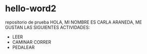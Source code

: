 # hello-word2
repositorio de prueba
HOLA, 
MI NOMBRE ES CARLA ARANEDA,  ME GUSTAN LAS SIGUIENTES ACTIVIDADES:
- LEER
- CAMINAR
CORRER
- PEDALEAR
